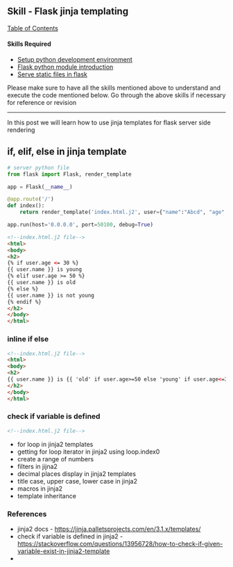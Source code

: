 ## Skill - Flask jinja templating

[Table of Contents](https://nagasudhir.blogspot.com/2020/04/taming-python-table-of-contents.html)

#### Skills Required
* [Setup python development environment](https://nagasudhir.blogspot.com/2020/04/setup-python-development-environment_14.html)
* [Flask python module introduction](https://nagasudhir.blogspot.com/2022/04/flask-python-module-introduction-for.html)
* [Serve static files in flask](https://nagasudhir.blogspot.com/2022/04/serve-static-files-in-flask.html)

Please make sure to have all the skills mentioned above to understand and execute the code mentioned below. Go through the above skills if necessary for reference or revision

<hr/>

In this post we will learn how to use jinja templates for flask server side rendering

## if, elif, else in jinja template
```py
# server python file
from flask import Flask, render_template

app = Flask(__name__)

@app.route('/')
def index():
    return render_template('index.html.j2', user={"name":"Abcd", "age": 52})

app.run(host='0.0.0.0', port=50100, debug=True)
```
```html
<!--index.html.j2 file-->
<html>
<body>
<h2>
{% if user.age <= 30 %}
{{ user.name }} is young
{% elif user.age >= 50 %}
{{ user.name }} is old
{% else %}
{{ user.name }} is not young
{% endif %}
</h2>
</body>
</html>
```
### inline if else
```html
<!--index.html.j2 file-->
<html>
<body>
<h2>
{{ user.name }} is {{ 'old' if user.age>=50 else 'young' if user.age<=30 else 'not young' }}
</h2>
</body>
</html>
```
### check if variable is defined 
```html
<!--index.html.j2 file-->
```

* for loop in jinja2 templates
* getting for loop iterator in jinja2 using loop.index0
* create a range of numbers
* filters in jijna2
* decimal places display in jinja2 templates
* title case, upper case, lower case in jinja2
* macros in jinja2
* template inheritance

### References
* jinja2 docs - https://jinja.palletsprojects.com/en/3.1.x/templates/
* check if variable is defined in jinja2 - https://stackoverflow.com/questions/13956728/how-to-check-if-given-variable-exist-in-jinja2-template
* 
<!--stackedit_data:
eyJoaXN0b3J5IjpbLTIwMzU4NjIxMjcsLTE5NTIwODQyNSwxNz
g4NjY1NDI2LC00ODcyMjk1MTcsNzE1ODg3NTUzLDE4MjU1ODMy
NjQsLTI0MzczNDQzNSwtMTA3NDg5MTQ0NywtMTg5NTE4MTMxOC
wxMzE2ODQ0NTM0LDE0NDM3MDE3MTldfQ==
-->